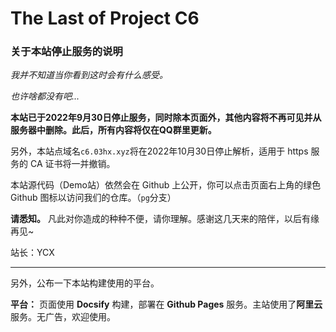 # The Last of Project C6
### 关于本站停止服务的说明
_我并不知道当你看到这时会有什么感受。_

_也许啥都没有吧..._


**本站已于2022年9月30日停止服务，同时除本页面外，其他内容将不再可见并从服务器中删除。此后，所有内容将仅在QQ群里更新。**

另外，本站点域名`c6.03hx.xyz`将在2022年10月30日停止解析，适用于 https 服务的 CA 证书将一并撤销。

本站源代码（Demo站）依然会在 Github 上公开，你可以点击页面右上角的绿色 Github 图标以访问我们的仓库。（`pg`分支）

**请悉知。** 凡此对你造成的种种不便，请你理解。感谢这几天来的陪伴，以后有缘再见~

站长：YCX
- - - -
另外，公布一下本站构建使用的平台。

**平台：** 页面使用 **Docsify** 构建，部署在 **Github Pages** 服务。主站使用了**阿里云**服务。无广告，欢迎使用。
